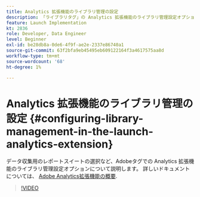 ```yaml
---
title: Analytics 拡張機能のライブラリ管理の設定
description: 「ライブラリタグ」の Analytics 拡張機能のライブラリ管理設定オプションについてAdobeします。 このビデオでは、データ収集用のレポートスイートの選択についても説明します。
feature: Launch Implementation
kt: 2836
role: Developer, Data Engineer
level: Beginner
exl-id: be28db8a-0de6-4f9f-ae2e-2337e86740a1
source-git-commit: 63f2bfa9eb45495eb609122164f3a4617575aa8d
workflow-type: tm+mt
source-wordcount: '68'
ht-degree: 1%

---
```


# Analytics 拡張機能のライブラリ管理の設定 {#configuring-library-management-in-the-launch-analytics-extension}

データ収集用のレポートスイートの選択など、Adobeタグでの Analytics 拡張機能のライブラリ管理設定オプションについて説明します。  詳しいドキュメントについては、 [Adobe Analytics拡張機能の概要](https://experienceleague.adobe.com/docs/experience-platform/tags/extensions/client/analytics/overview.html?lang=ja).

>[!VIDEO](https://video.tv.adobe.com/v/27092/?quality=12&learn=on)
